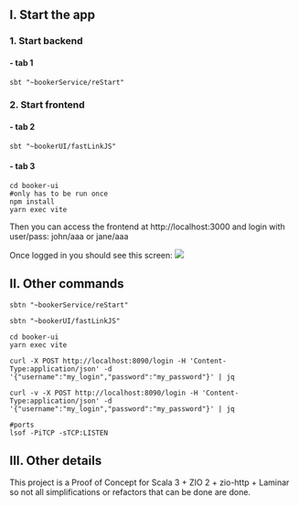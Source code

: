 ## I. Start the app

### 1. Start backend

#### - tab 1

```shell
sbt "~bookerService/reStart"
```

### 2. Start frontend

#### - tab 2

```shell
sbt "~bookerUI/fastLinkJS"
```

#### - tab 3

```shell
cd booker-ui
#only has to be run once
npm install
yarn exec vite
```

Then you can access the frontend at http://localhost:3000
and login with user/pass: john/aaa or jane/aaa

Once logged in you should see this screen:
![](https://github.com/adrianfilip/reservation-boker/blob/master/Screenshots/MyReservationsPage.png?raw=true)

## II. Other commands

```shell
sbtn "~bookerService/reStart"

sbtn "~bookerUI/fastLinkJS"

cd booker-ui
yarn exec vite

curl -X POST http://localhost:8090/login -H 'Content-Type:application/json' -d '{"username":"my_login","password":"my_password"}' | jq

curl -v -X POST http://localhost:8090/login -H 'Content-Type:application/json' -d '{"username":"my_login","password":"my_password"}' | jq

#ports
lsof -PiTCP -sTCP:LISTEN
```

## III. Other details

This project is a Proof of Concept for Scala 3 + ZIO 2 + zio-http + Laminar so not all simplifications or refactors that
can be done are done.
